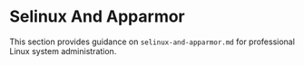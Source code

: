 # Selinux And Apparmor

This section provides guidance on `selinux-and-apparmor.md` for professional Linux system administration.
